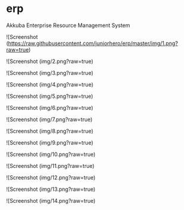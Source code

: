 # erp
Akkuba Enterprise Resource Management System



![Screenshot (https://raw.githubusercontent.com/juniorhero/erp/master/img/1.png?raw=true)

![Screenshot (img/2.png?raw=true)

![Screenshot (img/3.png?raw=true)

![Screenshot (img/4.png?raw=true)

![Screenshot (img/5.png?raw=true)

![Screenshot (img/6.png?raw=true)

![Screenshot (img/7.png?raw=true)

![Screenshot (img/8.png?raw=true)

![Screenshot (img/9.png?raw=true)

![Screenshot (img/10.png?raw=true)

![Screenshot (img/11.png?raw=true)

![Screenshot (img/12.png?raw=true)

![Screenshot (img/13.png?raw=true)

![Screenshot (img/14.png?raw=true)
